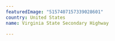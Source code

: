```yaml
---
featuredImage: "5157407157339028601"
country: United States
name: Virginia State Secondary Highway

---
```

